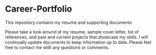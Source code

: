 # Career-Portfolio
This repository contains my resume and supporting documents

Please take a look around at my resume, sample cover letter, list of references, and past and current projects that showcase my skills. I will continually update documents to keep information up to date. Please feel free to contact me with any questions or comments. 
